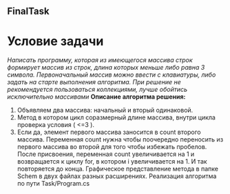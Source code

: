 ## FinalTask

# Условие задачи 
*Написать программу, которая из имеющегося массива строк формирует массив из строк, длина которых меньше либо равна 3 символа. Первоначальный массив можно ввести с клавиатуры, либо задать на старте выполнения алгоритма. При решение не рекомендуется пользоваться коллекциями, лучше обойтись исключительно массивами*
**Описание алгоритма решения:**
1. Объявляем два массива: начальный и вторый одинаковой. 
2. Метод в котором цикл соразмерный длине массива, внутри цикла проверка условия ( <=3 ). 
3. Если да, элемент первого массива заносится в count второго массива. Переменная count нужна чтобы поочередно переносить из первого массива во второй для того чтобы избежать пробелов. После присвоения, переменная count увеличивается на 1 и возвращается к циклу for, в котором i увеличивается на 1. И так повторяется до конца.
Графическое представление метода в папке Schem в двух файлах разных расширениях.
Реализация алгоритма по пути Task/Program.cs